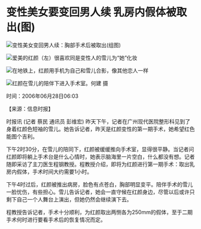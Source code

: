 # 变性美女要变回男人续 乳房内假体被取出(图)

![变性美女变回男人续：胸部手术后被取出(组图)](https://photocdn.sohu.com/20060628/Img243975729.jpg)

![爱美的红颜（左）很喜欢同是变性人的雪儿为“她”化妆](https://photocdn.sohu.com/20060628/Img243975730.jpg)

![在地铁上，红颜用手机为自己和雪儿合影，像其他恋人一样](https://photocdn.sohu.com/20060628/Img243975731.jpg)

![红颜在雪儿的陪伴下进入手术室。何建 摄](https://photocdn.sohu.com/20060628/Img243975732.jpg)

时间：2006年06月28日06:03

【来源：信息时报】

时报讯 (记者 蔡民 通讯员 彭维宏) 昨天下午，记者在广州现代医院整形科见到了身着红颜色短袖的雪儿。她告诉记者，昨天是红颜变性的第一期手术，她希望红色能图个吉利。

下午2时30分，在雪儿的陪同下，红颜被缓缓推向手术室，显得很平静。当记者问红颜即将躺上手术台是什么心情时，她表示脑海里一片空白，什么都没有想。记者随即采访了主刀医生程钢教授。程教授介绍，即将为红颜进行第一期手术：取出乳房内假体，手术时间大约需要1小时。

下午4时过后，红颜被推出病房，脸色有点苍白，胸部明显变平。陪伴手术的雪儿一脸忧伤，有些担心。雪儿告诉记者，她会一直守候在红颜身边，尽管以后或许只剩下自己一个人舞台上演出，但她仍然会继续演下去。

程教授告诉记者，手术十分顺利，为红颜取出两恻各为250mm的假体，至于二期手术何时进行要看手术后的恢复情况而定。